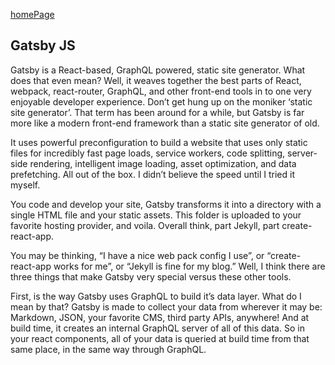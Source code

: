 [homePage](https://henok-6411.github.io/reading-notes) 

## Gatsby JS

Gatsby is a React-based, GraphQL powered, static site generator. What does that even mean? Well, it weaves together the best parts of React, webpack, react-router, GraphQL, and other front-end tools in to one very enjoyable developer experience. Don’t get hung up on the moniker ‘static site generator’. That term has been around for a while, but Gatsby is far more like a modern front-end framework than a static site generator of old.

It uses powerful preconfiguration to build a website that uses only static files for incredibly fast page loads, service workers, code splitting, server-side rendering, intelligent image loading, asset optimization, and data prefetching. All out of the box. I didn’t believe the speed until I tried it myself.

You code and develop your site, Gatsby transforms it into a directory with a single HTML file and your static assets. This folder is uploaded to your favorite hosting provider, and voila. Overall think, part Jekyll, part create-react-app.

You may be thinking, “I have a nice web pack config I use”, or “create-react-app works for me”, or “Jekyll is fine for my blog.” Well, I think there are three things that make Gatsby very special versus these other tools.

First, is the way Gatsby uses GraphQL to build it’s data layer. What do I mean by that? Gatsby is made to collect your data from wherever it may be: Markdown, JSON, your favorite CMS, third party APIs, anywhere! And at build time, it creates an internal GraphQL server of all of this data. So in your react components, all of your data is queried at build time from that same place, in the same way through GraphQL.
